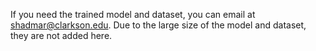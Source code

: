 If you need the trained model and dataset, you can email at shadmar@clarkson.edu. Due to the large size of the model and dataset, they are not added here.
